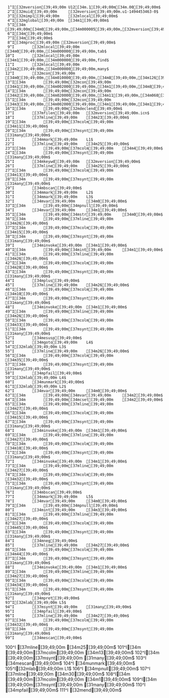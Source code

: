      1^I[32mversion[39;49;00m U12[34m.1[39;49;00m[34m.00[39;49;00m$
     2^I[32muid[39;49;00m     [32mversion[39;49;00m.u1-1494453463-0$
     3^I[32mimpl[39;49;00m    [32mlocal[39;49;00m$
     4^I[32mglobal[39;49;00m  [34m1[39;49;00m$
     5^I[34m        [39;49;00m[34m0[39;49;00m,[34m000005[39;49;00m,[32mversion[39;49;00m,[34m0[39;49;00m$
     6^I[34m[39;49;00m$
     7^I[34m[39;49;00m$
     8^I[34mproc[39;49;00m [32mversion[39;49;00m$
     9^I        [32mlocal[39;49;00m   [34m0[39;49;00m,[34m000000[39;49;00m,tab$
    10^I        [32mlocal[39;49;00m   [34m1[39;49;00m,[34m000000[39;49;00m,find$
    11^I        [32mlocal[39;49;00m   [34m2[39;49;00m,[34m000000[39;49;00m,many$
    12^I        [32mcon[39;49;00m     [34m0[39;49;00m,[34m010000[39;49;00m,[34m8[39;49;00m,[34m126[39;49;00m,[34m145[39;49;00m,[34m162[39;49;00m,[34m163[39;49;00m,[34m151[39;49;00m,[34m157[39;49;00m,[34m156[39;49;00m,[34m040[39;49;00m$
    13^I[34m        [39;49;00m[32mcon[39;49;00m     [34m1[39;49;00m,[34m002000[39;49;00m,[34m1[39;49;00m,[34m8[39;49;00m$
    14^I[34m        [39;49;00m[32mcon[39;49;00m     [34m2[39;49;00m,[34m020000[39;49;00m,[34m11[39;49;00m,[34m060[39;49;00m,[34m061[39;49;00m,[34m062[39;49;00m,[34m063[39;49;00m,[34m064[39;49;00m,[34m065[39;49;00m,[34m066[39;49;00m,[34m067[39;49;00m,[34m070[39;49;00m,[34m071[39;49;00m,[34m056[39;49;00m$
    15^I[34m        [39;49;00m[32mcon[39;49;00m     [34m3[39;49;00m,[34m002000[39;49;00m,[34m1[39;49;00m,[34m1[39;49;00m$
    16^I[34m        [39;49;00m[32mdeclend[39;49;00m$
    17^I        [37mfilen[39;49;00m   [32mversion[39;49;00m.icn$
    18^I        [37mline[39;49;00m    [34m23[39;49;00m$
    19^I[34m        [39;49;00m[37mcolm[39;49;00m    [34m11[39;49;00m$
    20^I[34m        [39;49;00m[37msynt[39;49;00m    [31many[39;49;00m$
    21^I        [34mmark[39;49;00m    L1$
    22^I        [37mline[39;49;00m    [34m25[39;49;00m$
    23^I[34m        [39;49;00m[37mcolm[39;49;00m    [34m4[39;49;00m$
    24^I[34m        [39;49;00m[37msynt[39;49;00m    [31many[39;49;00m$
    25^I        [34mkeywd[39;49;00m   [32mversion[39;49;00m$
    26^I        [37mline[39;49;00m    [34m25[39;49;00m$
    27^I[34m        [39;49;00m[37mcolm[39;49;00m    [34m13[39;49;00m$
    28^I[34m        [39;49;00m[37msynt[39;49;00m    [31many[39;49;00m$
    29^I        [34mbscan[39;49;00m$
    30^I        [34mmark[39;49;00m    L2$
    31^I        [34mmark[39;49;00m    L3$
    32^I        [34mvar[39;49;00m     [34m0[39;49;00m$
    33^I[34m        [39;49;00m[34mpnull[39;49;00m$
    34^I        [34mvar[39;49;00m     [34m1[39;49;00m$
    35^I[34m        [39;49;00m[34mstr[39;49;00m     [34m0[39;49;00m$
    36^I[34m        [39;49;00m[37mline[39;49;00m    [34m26[39;49;00m$
    37^I[34m        [39;49;00m[37mcolm[39;49;00m    [34m15[39;49;00m$
    38^I[34m        [39;49;00m[37msynt[39;49;00m    [31many[39;49;00m$
    39^I        [34minvoke[39;49;00m  [34m1[39;49;00m$
    40^I[34m        [39;49;00m[34mint[39;49;00m     [34m1[39;49;00m$
    41^I[34m        [39;49;00m[37mline[39;49;00m    [34m26[39;49;00m$
    42^I[34m        [39;49;00m[37mcolm[39;49;00m    [34m28[39;49;00m$
    43^I[34m        [39;49;00m[37msynt[39;49;00m    [31many[39;49;00m$
    44^I        [34mplus[39;49;00m$
    45^I        [37mline[39;49;00m    [34m26[39;49;00m$
    46^I[34m        [39;49;00m[37mcolm[39;49;00m    [34m10[39;49;00m$
    47^I[34m        [39;49;00m[37msynt[39;49;00m    [31many[39;49;00m$
    48^I        [34minvoke[39;49;00m  [34m1[39;49;00m$
    49^I[34m        [39;49;00m[37mline[39;49;00m    [34m26[39;49;00m$
    50^I[34m        [39;49;00m[37mcolm[39;49;00m    [34m33[39;49;00m$
    51^I[34m        [39;49;00m[37msynt[39;49;00m    [31many[39;49;00m$
    52^I        [34mesusp[39;49;00m$
    53^I        [34mgoto[39;49;00m    L4$
    54^I[32mlab[39;49;00m L3$
    55^I        [37mline[39;49;00m    [34m26[39;49;00m$
    56^I[34m        [39;49;00m[37mcolm[39;49;00m    [34m35[39;49;00m$
    57^I[34m        [39;49;00m[37msynt[39;49;00m    [31many[39;49;00m$
    58^I        [34mpfail[39;49;00m$
    59^I[32mlab[39;49;00m L4$
    60^I        [34munmark[39;49;00m$
    61^I[32mlab[39;49;00m L2$
    62^I        [34mvar[39;49;00m     [34m0[39;49;00m$
    63^I[34m        [39;49;00m[34mvar[39;49;00m     [34m2[39;49;00m$
    64^I[34m        [39;49;00m[34mcset[39;49;00m    [34m2[39;49;00m$
    65^I[34m        [39;49;00m[37mline[39;49;00m    [34m27[39;49;00m$
    66^I[34m        [39;49;00m[37mcolm[39;49;00m    [34m15[39;49;00m$
    67^I[34m        [39;49;00m[37msynt[39;49;00m    [31many[39;49;00m$
    68^I        [34minvoke[39;49;00m  [34m1[39;49;00m$
    69^I[34m        [39;49;00m[37mline[39;49;00m    [34m27[39;49;00m$
    70^I[34m        [39;49;00m[37mcolm[39;49;00m    [34m10[39;49;00m$
    71^I[34m        [39;49;00m[37msynt[39;49;00m    [31many[39;49;00m$
    72^I        [34minvoke[39;49;00m  [34m1[39;49;00m$
    73^I[34m        [39;49;00m[37mline[39;49;00m    [34m27[39;49;00m$
    74^I[34m        [39;49;00m[37mcolm[39;49;00m    [34m32[39;49;00m$
    75^I[34m        [39;49;00m[37msynt[39;49;00m    [31many[39;49;00m$
    76^I        [34mbscan[39;49;00m$
    77^I        [34mmark[39;49;00m    L5$
    78^I        [34mvar[39;49;00m     [34m0[39;49;00m$
    79^I[34m        [39;49;00m[34mpnull[39;49;00m$
    80^I        [34mint[39;49;00m     [34m3[39;49;00m$
    81^I[34m        [39;49;00m[37mline[39;49;00m    [34m27[39;49;00m$
    82^I[34m        [39;49;00m[37mcolm[39;49;00m    [34m45[39;49;00m$
    83^I[34m        [39;49;00m[37msynt[39;49;00m    [31many[39;49;00m$
    84^I        [34mneg[39;49;00m$
    85^I        [37mline[39;49;00m    [34m27[39;49;00m$
    86^I[34m        [39;49;00m[37mcolm[39;49;00m    [34m44[39;49;00m$
    87^I[34m        [39;49;00m[37msynt[39;49;00m    [31many[39;49;00m$
    88^I        [34minvoke[39;49;00m  [34m1[39;49;00m$
    89^I[34m        [39;49;00m[37mline[39;49;00m    [34m27[39;49;00m$
    90^I[34m        [39;49;00m[37mcolm[39;49;00m    [34m34[39;49;00m$
    91^I[34m        [39;49;00m[37msynt[39;49;00m    [31many[39;49;00m$
    92^I        [34mpret[39;49;00m$
    93^I[32mlab[39;49;00m L5$
    94^I        [37msynt[39;49;00m    [31many[39;49;00m$
    95^I        [34mpfail[39;49;00m$
    96^I        [37mline[39;49;00m    [34m27[39;49;00m$
    97^I[34m        [39;49;00m[37mcolm[39;49;00m    [34m32[39;49;00m$
    98^I[34m        [39;49;00m[37msynt[39;49;00m    [31many[39;49;00m$
    99^I        [34mescan[39;49;00m$
   100^I        [37mline[39;49;00m    [34m25[39;49;00m$
   101^I[34m        [39;49;00m[37mcolm[39;49;00m    [34m13[39;49;00m$
   102^I[34m        [39;49;00m[37msynt[39;49;00m    [31many[39;49;00m$
   103^I        [34mescan[39;49;00m$
   104^I        [34munmark[39;49;00m$
   105^I[32mlab[39;49;00m L1$
   106^I        [34mpnull[39;49;00m$
   107^I        [37mline[39;49;00m    [34m30[39;49;00m$
   108^I[34m        [39;49;00m[37mcolm[39;49;00m    [34m1[39;49;00m$
   109^I[34m        [39;49;00m[37msynt[39;49;00m    [31many[39;49;00m$
   110^I        [34mpfail[39;49;00m$
   111^I        [32mend[39;49;00m$
